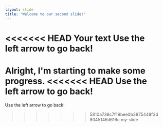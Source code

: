 ```yaml
---
layout: slide
title: "Welcome to our second slide!"
---
```

<<<<<<< HEAD
Your text
Use the left arrow to go back!
=======
Alright, I'm starting to make some progress.
<<<<<<< HEAD
Use the left arrow to go back!
=======
Use the left arrow to go back!
>>>>>>> 5810a738c7f19bee0b3875448f3d8045146d616c
>>>>>>> my-slide
